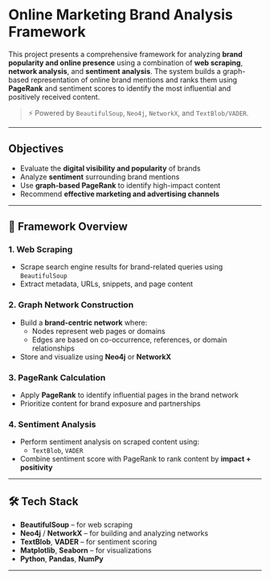 #  Online Marketing Brand Analysis Framework

This project presents a comprehensive framework for analyzing **brand popularity and online presence** using a combination of **web scraping**, **network analysis**, and **sentiment analysis**. The system builds a graph-based representation of online brand mentions and ranks them using **PageRank** and sentiment scores to identify the most influential and positively received content.

> ⚡ Powered by `BeautifulSoup`, `Neo4j`, `NetworkX`, and `TextBlob/VADER`.

---

##  Objectives

- Evaluate the **digital visibility and popularity** of brands  
- Analyze **sentiment** surrounding brand mentions  
- Use **graph-based PageRank** to identify high-impact content  
- Recommend **effective marketing and advertising channels**

---

## 🧠 Framework Overview

###  1. Web Scraping
- Scrape search engine results for brand-related queries using `BeautifulSoup`
- Extract metadata, URLs, snippets, and page content

###  2. Graph Network Construction
- Build a **brand-centric network** where:
  - Nodes represent web pages or domains
  - Edges are based on co-occurrence, references, or domain relationships
- Store and visualize using **Neo4j** or **NetworkX**

###  3. PageRank Calculation
- Apply **PageRank** to identify influential pages in the brand network
- Prioritize content for brand exposure and partnerships

###  4. Sentiment Analysis
- Perform sentiment analysis on scraped content using:
  - `TextBlob`, `VADER`
- Combine sentiment score with PageRank to rank content by **impact + positivity**

---

## 🛠️ Tech Stack

-  **BeautifulSoup** – for web scraping
-  **Neo4j** / **NetworkX** – for building and analyzing networks
-  **TextBlob**, **VADER** – for sentiment scoring
-  **Matplotlib**, **Seaborn** – for visualizations
-  **Python**, **Pandas**, **NumPy**

---




